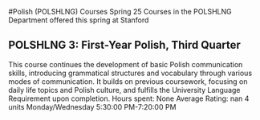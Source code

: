 #Polish (POLSHLNG) Courses Spring 25
Courses in the POLSHLNG Department offered this spring at Stanford
## POLSHLNG 3: First-Year Polish, Third Quarter
This course continues the development of basic Polish communication skills, introducing grammatical structures and vocabulary through various modes of communication. It builds on previous coursework, focusing on daily life topics and Polish culture, and fulfills the University Language Requirement upon completion.
Hours spent: None
Average Rating: nan
4 units
Monday/Wednesday 5:30:00 PM-7:20:00 PM